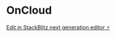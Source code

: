 # OnCloud

[Edit in StackBlitz next generation editor ⚡️](https://stackblitz.com/~/github.com/YonatanFurmanAssa/OnCloud)